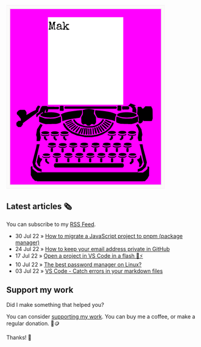 ![quote](img/quote.gif)

## Latest articles 🗞️

You can subscribe to my [RSS Feed](https://www.roboleary.net/feed.xml).

<!-- BLOG:START -->
 - 30 Jul 22 » [How to migrate a JavaScript project to pnpm &lpar;package manager&rpar;](https://www.roboleary.net/tools/2022/07/31/how-to-migrate-a-javascript-project-to-pnpm.html)
 - 24 Jul 22 » [How to keep your email address private in GitHub](https://www.roboleary.net/privacy/2022/07/25/how-to-keep-your-email-private-on-github.html)
 - 17 Jul 22 » [Open a project in VS Code in a flash 📂⚡](https://www.roboleary.net/tools/2022/07/18/open-a-project-in-vscode-in-a-flash.html)
 - 10 Jul 22 » [The best password manager on Linux?](https://www.roboleary.net/apps/2022/07/11/best-password-manager-on-linux.html)
 - 03 Jul 22 » [VS Code - Catch errors in your markdown files](https://www.roboleary.net/tools/2022/07/04/vscode-lint-markdown.html)<!-- BLOG:END -->

## Support my work

Did I make something that helped you?

You can consider [supporting my work](https://ko-fi.com/roboleary). You can buy me a coffee, or make a regular donation. 🌈🪙

Thanks! 🙏
